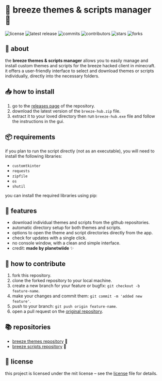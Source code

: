 # 📜 breeze themes & scripts manager 🎨

![license](https://img.shields.io/github/license/planetwiide/breeze-hub?style=flat-square)
![latest release](https://img.shields.io/github/v/release/planetwiide/breeze-hub?style=flat-square)
![commits](https://img.shields.io/github/commit-activity/m/planetwiide/breeze-hub?style=flat-square)
![contributors](https://img.shields.io/github/contributors/planetwiide/breeze-hub?style=flat-square)
![stars](https://img.shields.io/github/stars/planetwiide/breeze-hub?style=flat-square)
![forks](https://img.shields.io/github/forks/planetwiide/breeze-hub?style=flat-square)

## 🎉 about

the **breeze themes & scripts manager** allows you to easily manage and install custom themes and scripts for the breeze hacked client in minecraft. it offers a user-friendly interface to select and download themes or scripts individually, directly into the necessary folders.

## 📥 how to install

1. go to the [releases page](https://github.com/planetwiide/breeze-hub/releases) of the repository.
2. download the latest version of the `breeze-hub.zip` file.
3. extract it to your loved directory then run `breeze-hub.exe` file and follow the instructions in the gui.

## 📦 requirements

if you plan to run the script directly (not as an executable), you will need to install the following libraries:

- `customtkinter`
- `requests`
- `zipfile`
- `os`
- `shutil`

you can install the required libraries using pip:

## 🚀 features

- download individual themes and scripts from the github repositories.
- automatic directory setup for both themes and scripts.
- options to open the theme and script directories directly from the app.
- check for updates with a single click.
- no console window, with a clean and simple interface.
- credit: **made by planetwiide** ✨

## 🗽 how to contribute

1. fork this repository.
2. clone the forked repository to your local machine.
3. create a new branch for your feature or bugfix: `git checkout -b feature-name`.
4. make your changes and commit them: `git commit -m 'added new feature'`.
5. push to your branch: `git push origin feature-name`.
6. open a pull request on the [original repository](https://github.com/planetwiide/breeze-hub).

## 📚 repositories

- [breeze themes repository](https://github.com/planetwiide/breeze-themes) 🎨
- [breeze scripts repository](https://github.com/planetwiide/breeze-scripts) 📜

## 📄 license

this project is licensed under the mit license – see the [license](LICENSE) file for details.
